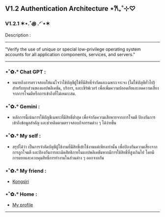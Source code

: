 ## V1.2 Authentication Architecture ⋆𐙚₊˚⊹♡
### V1.2.1 ✶⋆.˚꩜ .ᐟ˙⋆✶

Description :

---

"Verify the use of unique or special low-privilege operating system accounts for all application components, services, and servers."

---

### ⋆˚✿˖° Chat GPT :
- หมายถึงการตรวจสอบให้แน่ใจว่าใช้บัญชีผู้ใช้ที่มีสิทธิ์จำกัดและเฉพาะเจาะจง (ไม่ใช่บัญชีทั่วไป) สำหรับทุกส่วนของแอปพลิเคชัน, บริการ, และเซิร์ฟเวอร์ เพื่อเพิ่มความปลอดภัยและลดความเสี่ยงจากการโจมตีหรือการเข้าถึงที่ไม่เหมาะสม.

### ⋆˚✿˖° Gemini :
- หลักการนี้เน้นการใช้บัญชีเฉพาะที่มีสิทธิ์ต่ำสุด เพื่อจำกัดความเสียหายจากการโจมตี ป้องกันการเข้าถึงข้อมูลสำคัญ และช่วยติดตามตรวจสอบกิจกรรมต่าง ๆ ได้ง่ายขึ้น

### ⋆˚✿˖° My self :
- สรุปได้ว่า เป็นการจำกัดบัญชีผู้ใช้งานที่มีสิทธิ์เข้าใช้งานแต่เพียงเท่านั้น เพื่อป้องกันความเสี่ยงจากการถูกโจมตี และป้องกันการละเมิดสิทธิภายในแอปพลิเคชันหากมีการใช้สิทธิ์ที่สูงเกินไป โดยมีการแยกและควบคุมสิทธิ์การทำงานในส่วนต่าง ๆ ออกจากกัน

### ⋆˚✿˖° My friend :
- [Kongsiri](https://kongsiri07.github.io/security-requirments)

### ⋆˚✿˖° Home :
- [My profile](README.md)

---
